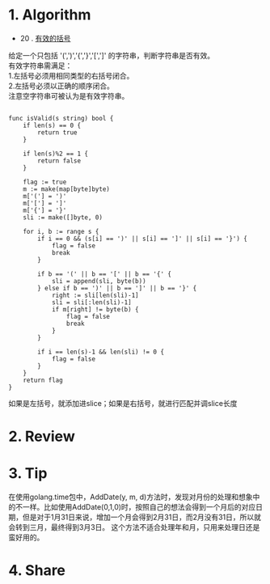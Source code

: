 # 1. Algorithm

- 20 .  [有效的括号](https://leetcode-cn.com/problems/valid-parentheses/)

给定一个只包括 '(',')','{','}','[',']' 的字符串，判断字符串是否有效。  
有效字符串需满足：  
1.左括号必须用相同类型的右括号闭合。  
2.左括号必须以正确的顺序闭合。  
注意空字符串可被认为是有效字符串。  
    
```

func isValid(s string) bool {
	if len(s) == 0 {
		return true
	}

	if len(s)%2 == 1 {
		return false
	}

	flag := true
	m := make(map[byte]byte)
	m['('] = ')'
	m['['] = ']'
	m['{'] = '}'
	sli := make([]byte, 0)

	for i, b := range s {
		if i == 0 && (s[i] == ')' || s[i] == ']' || s[i] == '}') {
			flag = false
			break
		}

		if b == '(' || b == '[' || b == '{' {
			sli = append(sli, byte(b))
		} else if b == ')' || b == ']' || b == '}' {
			right := sli[len(sli)-1]
			sli = sli[:len(sli)-1]
			if m[right] != byte(b) {
				flag = false
				break
			}
		}

		if i == len(s)-1 && len(sli) != 0 {
			flag = false
		}
	}
	return flag
}
```
  
如果是左括号，就添加进slice；如果是右括号，就进行匹配并调slice长度
  

# 2. Review

  
# 3. Tip
在使用golang.time包中，AddDate(y, m, d)方法时，发现对月份的处理和想象中的不一样。比如使用AddDate(0,1,0)时，按照自己的想法会得到一个月后的对应日期，但是对于1月31日来说，增加一个月会得到2月31日，而2月没有31日，所以就会转到三月，最终得到3月3日。
这个方法不适合处理年和月，只用来处理日还是蛮好用的。  

# 4. Share  
